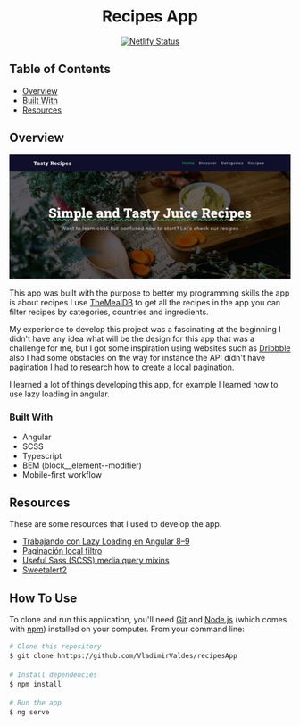 <!-- Please update value in the {}  -->

<h1 align="center">Recipes App</h1>

<div align="center">

[![Netlify Status](https://api.netlify.com/api/v1/badges/f1e26046-39d3-4136-b11b-cbde0b7f40f6/deploy-status)](https://app.netlify.com/sites/apprecipes1/deploys)

</div>




<!-- TABLE OF CONTENTS -->

## Table of Contents

- [Overview](#overview)
- [Built With](#built-with)
- [Resources](#Resources)

<!-- OVERVIEW -->

## Overview

![screenshot](src/assets/images/recipesApp.gif)

This app was built with the purpose to better my programming skills the app is about recipes I use [TheMealDB](https://www.themealdb.com/api.php) to get all the recipes in the app you can filter recipes by categories, countries and ingredients.

My experience to develop this project was a fascinating at the beginning I didn't have any idea what will be the design for this app that was a challenge for me, but I got some inspiration using websites such as [Dribbble](https://dribbble.com/) also I had some obstacles on the way for instance the API didn't have pagination I had to research how to create a local pagination.

I learned a lot of things developing this app, for example I learned how to use lazy loading in angular.


### Built With

<!-- This section should list any major frameworks that you built your project using. Here are a few examples.-->


  - Angular
  - SCSS
  - Typescript
  - BEM (block__element--modifier)
  - Mobile-first workflow



## Resources
These are some resources that I used to develop the app.

<!-- This section should list any articles or add-ons/plugins that helps you to complete the project. This is optional but it will help you in the future. For example: -->

- [Trabajando con Lazy Loading en Angular 8–9](https://mugan86.medium.com/trabajando-con-lazy-loading-en-angular-8-e1611ce2c46f)
- [Paginación local filtro](https://www.youtube.com/watch?v=cPTcn7mpKIQ)
- [Useful Sass (SCSS) media query mixins](https://glennmccomb.com/articles/useful-sass-scss-media-query-mixins-for-bootstrap/)
- [Sweetalert2](https://sweetalert2.github.io/)


## How To Use

<!-- Example: -->

To clone and run this application, you'll need [Git](https://git-scm.com) and [Node.js](https://nodejs.org/en/download/) (which comes with [npm](http://npmjs.com)) installed on your computer. From your command line:

```bash
# Clone this repository
$ git clone hhttps://github.com/VladimirValdes/recipesApp

# Install dependencies
$ npm install

# Run the app
$ ng serve
```


<!-- ## Contact

- Website [your-website.com](https://{your-web-site-link})
- GitHub [@your-username](https://{github.com/your-usermame})
- Twitter [@your-twitter](https://{twitter.com/your-username}) -->
